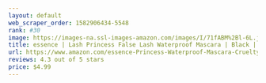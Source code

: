 ```yaml
---
layout: default 
﻿web_scraper_order: 1582906434-5548
rank: #30
image: https://images-na.ssl-images-amazon.com/images/I/71fABM%2Bl-6L.jpg
title: essence | Lash Princess False Lash Waterproof Mascara | Black | Paraben Free | Cruelty Free
url: https://www.amazon.com/essence-Princess-Waterproof-Mascara-Cruelty/dp/B07TMKPXJ7/ref=zg_mw_beauty_30?_encoding=UTF8&psc=1&refRID=3TZEQS81A9Z428JNZMKD
reviews: 4.3 out of 5 stars
price: $4.99 
---
```


